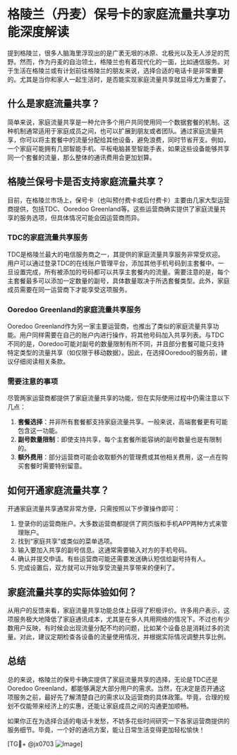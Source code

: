 # 格陵兰（丹麦）保号卡的家庭流量共享功能深度解读

提到格陵兰，很多人脑海里浮现出的是广袤无垠的冰原、北极光以及无人涉足的荒野。然而，作为丹麦的自治领土，格陵兰也有着现代化的一面，比如通信服务。对于生活在格陵兰或有计划前往格陵兰的朋友来说，选择合适的电话卡是非常重要的。尤其是当你和家人一起生活时，是否能实现家庭流量共享就显得尤为重要了。

## 什么是家庭流量共享？

简单来说，家庭流量共享是一种允许多个用户共同使用同一个数据套餐的机制。这种机制通常适用于家庭成员之间，也可以扩展到朋友或者团队。通过家庭流量共享，你可以将主套餐中的流量分配给其他设备，避免浪费，同时节省开支。例如，一个家庭可能拥有几部智能手机、平板电脑甚至智能手表，如果这些设备能够共享同一个套餐的流量，那么整体的通讯费用会更加划算。

## 格陵兰保号卡是否支持家庭流量共享？

目前，在格陵兰市场上，保号卡（也叫预付费卡或后付费卡）主要由几家大型运营商提供，包括TDC、Ooredoo Greenland等。这些运营商确实提供了家庭流量共享的服务选项，但具体情况可能会因运营商而异。

### TDC的家庭流量共享服务

TDC是格陵兰最大的电信服务商之一，其提供的家庭流量共享服务非常受欢迎。用户可以通过登录TDC的在线账户管理平台，添加其他手机号码到主套餐中。一旦设置完成，所有被添加的号码都可以共享主套餐内的流量。需要注意的是，每个主套餐最多可以添加一定数量的副号，具体数量取决于所选套餐类型。此外，家庭成员需要在同一运营商下才能享受这项服务。

### Ooredoo Greenland的家庭流量共享服务

Ooredoo Greenland作为另一家主要运营商，也推出了类似的家庭流量共享功能。用户同样需要在自己的账户内进行操作，将其他号码加入共享列表。与TDC不同的是，Ooredoo可能对副号的数量限制有所不同，并且部分套餐可能只支持特定类型的流量共享（如仅限于移动数据）。因此，在选择Ooredoo的服务前，建议仔细阅读相关条款。

### 需要注意的事项

尽管两家运营商都提供了家庭流量共享的功能，但在实际使用过程中仍需注意以下几点：

1. **套餐选择**：并非所有套餐都支持家庭流量共享。一般来说，高端套餐更有可能包含这一功能。
2. **副号数量限制**：即使支持共享，每个主套餐所能容纳的副号数量也是有限制的。
3. **额外费用**：部分运营商可能会收取额外的管理费或其他相关费用，这一点在购买套餐时需要特别留意。

## 如何开通家庭流量共享？

开通家庭流量共享通常非常方便，只需按照以下步骤操作即可：

1. 登录你的运营商账户。大多数运营商都提供了网页版和手机APP两种方式来管理账户。
2. 找到“家庭共享”或类似的菜单选项。
3. 输入要加入共享的副号信息。这通常需要输入对方的手机号码。
4. 确认并提交申请。有些运营商可能还需要发送确认短信给副号持有人。
5. 完成设置后，双方就可以开始享受流量共享带来的便利了。

## 家庭流量共享的实际体验如何？

从用户的反馈来看，家庭流量共享功能总体上获得了积极评价。许多用户表示，这项服务极大地降低了家庭通讯成本，尤其是在多人共用网络的情况下。不过也有少数用户反映，有时候会出现流量分配不均的问题，比如某个设备总是消耗过多的流量。对此，建议定期检查各设备的流量使用情况，并根据实际情况调整共享比例。

## 总结

总的来说，格陵兰的保号卡确实提供了家庭流量共享的选择，无论是TDC还是Ooredoo Greenland，都能够满足大部分用户的需求。当然，在决定是否开通这项服务之前，最好先了解清楚自己的需求以及运营商的具体政策。毕竟，合理的规划不仅能带来经济上的实惠，还能让家庭成员之间的沟通更加顺畅。

如果你正在为选择合适的电话卡发愁，不妨多花些时间研究一下各家运营商提供的服务细节。毕竟，一个好的通讯方案，能让日常生活变得更加轻松愉快！

[TG💪+ @jx0703 ![Image](https://github.com/user-attachments/assets/dbca1d08-cadb-493c-b0ec-ad6f7a83f270)]